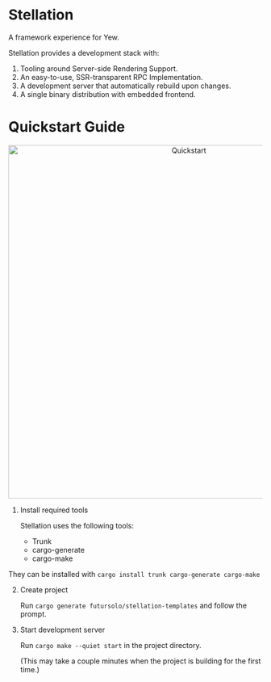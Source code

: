 # Stellation

A framework experience for Yew.

Stellation provides a development stack with:

1. Tooling around Server-side Rendering Support.
2. An easy-to-use, SSR-transparent RPC Implementation.
3. A development server that automatically rebuild upon changes.
4. A single binary distribution with embedded frontend.

# Quickstart Guide

<p align="center">
  <img src="https://cdn.jsdelivr.net/gh/futursolo/stellation/artworks/quickstart.gif" width="700" title="Quickstart">
</p>

1. Install required tools

   Stellation uses the following tools:

   - Trunk
   - cargo-generate
   - cargo-make

They can be installed with `cargo install trunk cargo-generate cargo-make`

2. Create project

   Run `cargo generate futursolo/stellation-templates` and follow the prompt.

3. Start development server

   Run `cargo make --quiet start` in the project directory.

   (This may take a couple minutes when the project is building for the first time.)
